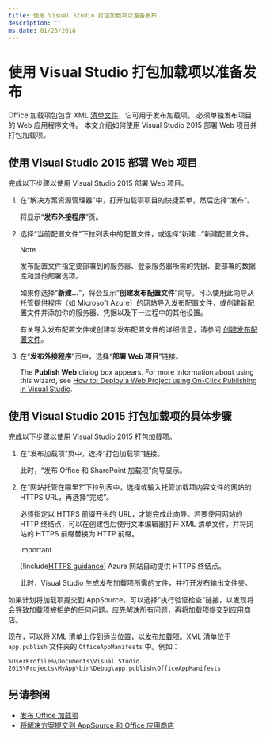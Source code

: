 ```yaml
---
title: 使用 Visual Studio 打包加载项以准备发布
description: ''
ms.date: 01/25/2018
---
```



# <a name="package-your-add-in-using-visual-studio-to-prepare-for-publishing"></a>使用 Visual Studio 打包加载项以准备发布

Office 加载项包包含 XML [清单文件](../develop/add-in-manifests.md)，它可用于发布加载项。 必须单独发布项目的 Web 应用程序文件。 本文介绍如何使用 Visual Studio 2015 部署 Web 项目并打包加载项。

## <a name="to-deploy-your-web-project-using-visual-studio-2015"></a>使用 Visual Studio 2015 部署 Web 项目

完成以下步骤以使用 Visual Studio 2015 部署 Web 项目。

1. 在“解决方案资源管理器”中，打开加载项项目的快捷菜单，然后选择“发布”。
    
    将显示“**发布外接程序**”页。
    
2. 选择“当前配置文件”下拉列表中的配置文件，或选择“新建…”新建配置文件。
    
    > [!NOTE]
    > 发布配置文件指定要部署到的服务器、登录服务器所需的凭据、要部署的数据库和其他部署选项。

    如果你选择“**新建...**”，将会显示“**创建发布配置文件**”向导。可以使用此向导从托管提供程序（如 Microsoft Azure）的网站导入发布配置文件，或创建新配置文件并添加你的服务器、凭据以及下一过程中的其他设置。
    
    有关导入发布配置文件或创建新发布配置文件的详细信息，请参阅 [创建发布配置文件](http://msdn.microsoft.com/zh-cn/library/dd465337.aspx#creating_a_profile)。
    
3. 在“**发布外接程序**”页中，选择“**部署 Web 项目**”链接。
    
    The  **Publish Web** dialog box appears. For more information about using this wizard, see [How to: Deploy a Web Project using On-Click Publishing in Visual Studio](http://msdn.microsoft.com/zh-cn/library/dd465337.aspx).
    

## <a name="to-package-your-add-in-using-visual-studio-2015"></a>使用 Visual Studio 2015 打包加载项的具体步骤

完成以下步骤以使用 Visual Studio 2015 打包加载项。

1. 在“发布加载项”页中，选择“打包加载项”链接。
    
    此时，“发布 Office 和 SharePoint 加载项”向导显示。
    
2. 在“网站托管在哪里?”下拉列表中，选择或输入托管加载项内容文件的网站的 HTTPS URL，再选择“完成”。 
    
    必须指定以 HTTPS 前缀开头的 URL，才能完成此向导。若要使用网站的 HTTP 终结点，可以在创建包后使用文本编辑器打开 XML 清单文件，并将网站的 HTTPS 前缀替换为 HTTP 前缀。 

    > [!IMPORTANT]
    > [!include[HTTPS guidance](../includes/https-guidance.md)] Azure 网站自动提供 HTTPS 终结点。

    此时，Visual Studio 生成发布加载项所需的文件，并打开发布输出文件夹。 
    
如果计划将加载项提交到 AppSource，可以选择“执行验证检查”链接，以发现将会导致加载项被拒绝的任何问题。应先解决所有问题，再将加载项提交到应用商店。

现在，可以将 XML 清单上传到适当位置，以[发布加载项](../publish/publish.md)。XML 清单位于 `app.publish` 文件夹的 `OfficeAppManifests` 中。例如：

 `%UserProfile%\Documents\Visual Studio 2015\Projects\MyApp\bin\Debug\app.publish\OfficeAppManifests`


## <a name="see-also"></a>另请参阅

- [发布 Office 加载项](../publish/publish.md)
- 
  [将解决方案提交到 AppSource 和 Office 应用商店](https://docs.microsoft.com/zh-cn/office/dev/store/submit-to-the-office-store)
    
